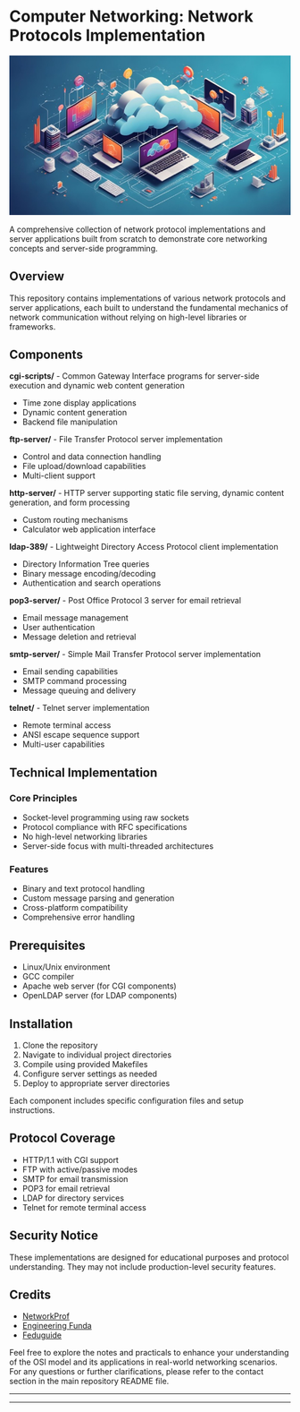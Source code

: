 # Computer Networking: Network Protocols Implementation

<img src="images/readme.jpg" style="width: 100%; height: 40%;" />

A comprehensive collection of network protocol implementations and server applications built from scratch to demonstrate core networking concepts and server-side programming.

## Overview

This repository contains implementations of various network protocols and server applications, each built to understand the fundamental mechanics of network communication without relying on high-level libraries or frameworks.

## Components

**cgi-scripts/** - Common Gateway Interface programs for server-side execution and dynamic web content generation

- Time zone display applications
- Dynamic content generation
- Backend file manipulation

**ftp-server/** - File Transfer Protocol server implementation

- Control and data connection handling
- File upload/download capabilities
- Multi-client support

**http-server/** - HTTP server supporting static file serving, dynamic content generation, and form processing

- Custom routing mechanisms
- Calculator web application interface

**ldap-389/** - Lightweight Directory Access Protocol client implementation

- Directory Information Tree queries
- Binary message encoding/decoding
- Authentication and search operations

**pop3-server/** - Post Office Protocol 3 server for email retrieval

- Email message management
- User authentication
- Message deletion and retrieval

**smtp-server/** - Simple Mail Transfer Protocol server implementation

- Email sending capabilities
- SMTP command processing
- Message queuing and delivery

**telnet/** - Telnet server implementation

- Remote terminal access
- ANSI escape sequence support
- Multi-user capabilities

## Technical Implementation

### Core Principles

- Socket-level programming using raw sockets
- Protocol compliance with RFC specifications
- No high-level networking libraries
- Server-side focus with multi-threaded architectures

### Features

- Binary and text protocol handling
- Custom message parsing and generation
- Cross-platform compatibility
- Comprehensive error handling

## Prerequisites

- Linux/Unix environment
- GCC compiler
- Apache web server (for CGI components)
- OpenLDAP server (for LDAP components)

## Installation

1. Clone the repository
2. Navigate to individual project directories
3. Compile using provided Makefiles
4. Configure server settings as needed
5. Deploy to appropriate server directories

Each component includes specific configuration files and setup instructions.

## Protocol Coverage

- HTTP/1.1 with CGI support
- FTP with active/passive modes
- SMTP for email transmission
- POP3 for email retrieval
- LDAP for directory services
- Telnet for remote terminal access

## Security Notice

These implementations are designed for educational purposes and protocol understanding. They may not include production-level security features.

## Credits

- [NetworkProf](https://youtube.com/playlist?list=PLtjT6PTtgrGZCJMMQdti2AQa85P8LQIWy&feature=shared)
- [Engineering Funda](https://www.youtube.com/watch?v=hOEj_0GFh2g&list=PLgwJf8NK-2e5utf4e5VJCEeNTDFtKHgsF)
- [Feduguide](https://www.google.com/url?sa=i&url=https%3A%2F%2Feduguide.co.in%2Fwhat-are-the-4-main-types-of-computer-networks%2F&psig=AOvVaw2OKIWpp_98g_WIgo4xgEGZ&ust=1749083861589000&source=images&cd=vfe&opi=89978449&ved=0CBcQjhxqFwoTCNDdlPzD1o0DFQAAAAAdAAAAABAE)

Feel free to explore the notes and practicals to enhance your understanding of the OSI model and its applications in real-world networking scenarios. For any questions or further clarifications, please refer to the contact section in the main repository README file.

---

---
